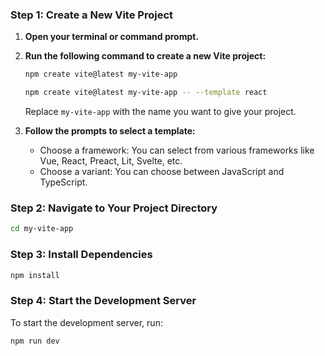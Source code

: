### Step 1: Create a New Vite Project

1. **Open your terminal or command prompt.**

2. **Run the following command to create a new Vite project:**

	```sh
	npm create vite@latest my-vite-app
	```
   
	```bash
	npm create vite@latest my-vite-app -- --template react
	```


   Replace `my-vite-app` with the name you want to give your project.

3. **Follow the prompts to select a template:**

   - Choose a framework: You can select from various frameworks like Vue, React, Preact, Lit, Svelte, etc.
   - Choose a variant: You can choose between JavaScript and TypeScript.

### Step 2: Navigate to Your Project Directory

```sh
cd my-vite-app
```

### Step 3: Install Dependencies

```sh
npm install
```

### Step 4: Start the Development Server

To start the development server, run:

```sh
npm run dev
```